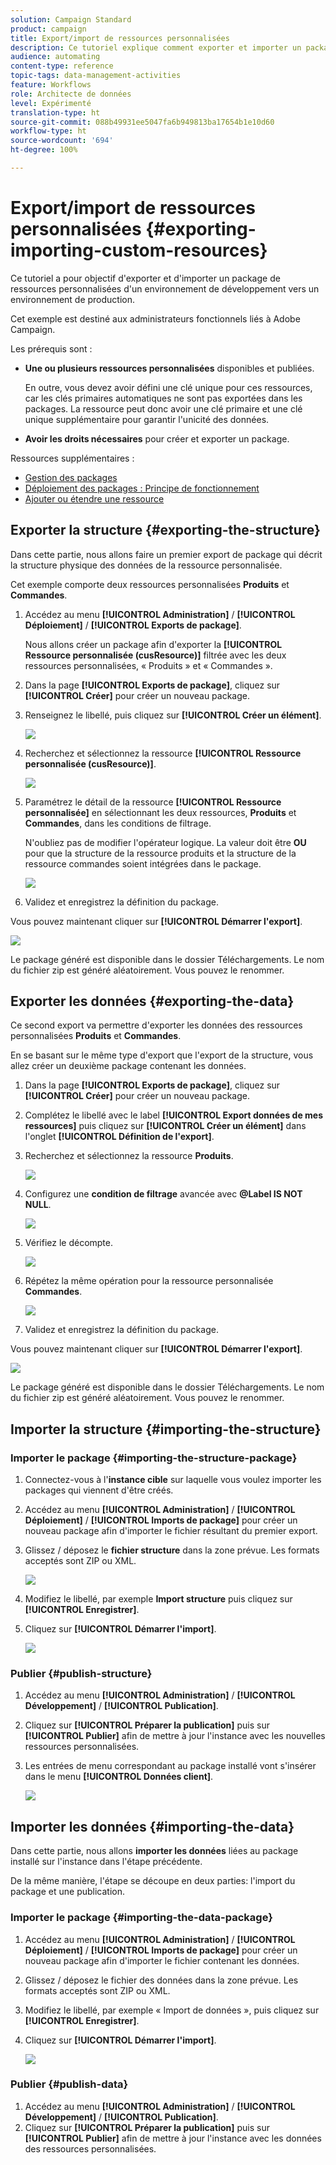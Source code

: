 ```yaml
---
solution: Campaign Standard
product: campaign
title: Export/import de ressources personnalisées
description: Ce tutoriel explique comment exporter et importer un package de ressources personnalisées.
audience: automating
content-type: reference
topic-tags: data-management-activities
feature: Workflows
role: Architecte de données
level: Expérimenté
translation-type: ht
source-git-commit: 088b49931ee5047fa6b949813ba17654b1e10d60
workflow-type: ht
source-wordcount: '694'
ht-degree: 100%

---
```



# Export/import de ressources personnalisées {#exporting-importing-custom-resources}

Ce tutoriel a pour objectif d&#39;exporter et d&#39;importer un package de ressources personnalisées d&#39;un environnement de développement vers un environnement de production.

Cet exemple est destiné aux administrateurs fonctionnels liés à Adobe Campaign.

Les prérequis sont :

* **Une ou plusieurs ressources personnalisées** disponibles et publiées.

   En outre, vous devez avoir défini une clé unique pour ces ressources, car les clés primaires automatiques ne sont pas exportées dans les packages. La ressource peut donc avoir une clé primaire et une clé unique supplémentaire pour garantir l&#39;unicité des données.
* **Avoir les droits nécessaires** pour créer et exporter un package.

Ressources supplémentaires :

* [Gestion des packages](../../automating/using/managing-packages.md)
* [Déploiement des packages : Principe de fonctionnement](../../developing/using/data-model-concepts.md)
* [Ajouter ou étendre une ressource](../../developing/using/key-steps-to-add-a-resource.md)

## Exporter la structure {#exporting-the-structure}

Dans cette partie, nous allons faire un premier export de package qui décrit la structure physique des données de la ressource personnalisée.

Cet exemple comporte deux ressources personnalisées **Produits** et **Commandes**.

1. Accédez au menu **[!UICONTROL Administration]** / **[!UICONTROL Déploiement]** / **[!UICONTROL Exports de package]**.

   Nous allons créer un package afin d&#39;exporter la **[!UICONTROL Ressource personnalisée (cusResource)]** filtrée avec les deux ressources personnalisées, « Produits » et « Commandes ».

1. Dans la page **[!UICONTROL Exports de package]**, cliquez sur **[!UICONTROL Créer]** pour créer un nouveau package.
1. Renseignez le libellé, puis cliquez sur **[!UICONTROL Créer un élément]**.

   ![](assets/cusresources_export1.png)

1. Recherchez et sélectionnez la ressource **[!UICONTROL Ressource personnalisée (cusResource)]**.

   ![](assets/cusresources_export2.png)

1. Paramétrez le détail de la ressource **[!UICONTROL Ressource personnalisée]** en sélectionnant les deux ressources, **Produits** et **Commandes**, dans les conditions de filtrage.

   N&#39;oubliez pas de modifier l&#39;opérateur logique. La valeur doit être **OU** pour que la structure de la ressource produits et la structure de la ressource commandes soient intégrées dans le package.

   ![](assets/cusresources_export3.png)

1. Validez et enregistrez la définition du package.

Vous pouvez maintenant cliquer sur **[!UICONTROL Démarrer l&#39;export]**.

![](assets/cusresources_export4.png)

Le package généré est disponible dans le dossier Téléchargements. Le nom du fichier zip est généré aléatoirement. Vous pouvez le renommer.

## Exporter les données {#exporting-the-data}

Ce second export va permettre d&#39;exporter les données des ressources personnalisées **Produits** et **Commandes**.

En se basant sur le même type d&#39;export que l&#39;export de la structure, vous allez créer un deuxième package contenant les données.

1. Dans la page **[!UICONTROL Exports de package]**, cliquez sur **[!UICONTROL Créer]** pour créer un nouveau package.
1. Complétez le libellé avec le label **[!UICONTROL Export données de mes ressources]** puis cliquez sur **[!UICONTROL Créer un élément]** dans l&#39;onglet **[!UICONTROL Définition de l&#39;export]**.
1. Recherchez et sélectionnez la ressource **Produits**.

   ![](assets/cusresources_exportdata1.png)

1. Configurez une **condition de filtrage** avancée avec **@Label IS NOT NULL**.

   ![](assets/cusresources_exportdata2.png)

1. Vérifiez le décompte.

   ![](assets/cusresources_exportdata3.png)

1. Répétez la même opération pour la ressource personnalisée **Commandes**.

   ![](assets/cusresources_exportdata4.png)

1. Validez et enregistrez la définition du package.

Vous pouvez maintenant cliquer sur **[!UICONTROL Démarrer l&#39;export]**.

![](assets/cusresources_exportdata5.png)

Le package généré est disponible dans le dossier Téléchargements. Le nom du fichier zip est généré aléatoirement. Vous pouvez le renommer.

## Importer la structure {#importing-the-structure}

### Importer le package {#importing-the-structure-package}

1. Connectez-vous à l&#39;**instance cible** sur laquelle vous voulez importer les packages qui viennent d&#39;être créés.
1. Accédez au menu **[!UICONTROL Administration]** / **[!UICONTROL Déploiement]** / **[!UICONTROL Imports de package]** pour créer un nouveau package afin d&#39;importer le fichier résultant du premier export.
1. Glissez / déposez le **fichier structure** dans la zone prévue. Les formats acceptés sont ZIP ou XML.

   ![](assets/cusresources_import2.png)

1. Modifiez le libellé, par exemple **Import structure** puis cliquez sur **[!UICONTROL Enregistrer]**.
1. Cliquez sur **[!UICONTROL Démarrer l&#39;import]**.

   ![](assets/cusresources_import3.png)

### Publier {#publish-structure}

1. Accédez au menu **[!UICONTROL Administration]** / **[!UICONTROL Développement]** / **[!UICONTROL Publication]**.
1. Cliquez sur **[!UICONTROL Préparer la publication]** puis sur **[!UICONTROL Publier]** afin de mettre à jour l&#39;instance avec les nouvelles ressources personnalisées.
1. Les entrées de menu correspondant au package installé vont s&#39;insérer dans le menu **[!UICONTROL Données client]**.

   ![](assets/cusresources_import1.png)

## Importer les données {#importing-the-data}

Dans cette partie, nous allons **importer les données** liées au package installé sur l&#39;instance dans l&#39;étape précédente.

De la même manière, l&#39;étape se découpe en deux parties: l&#39;import du package et une publication.

### Importer le package {#importing-the-data-package}

1. Accédez au menu **[!UICONTROL Administration]** / **[!UICONTROL Déploiement]** / **[!UICONTROL Imports de package]** pour créer un nouveau package afin d&#39;importer le fichier contenant les données.
1. Glissez / déposez le fichier des données dans la zone prévue. Les formats acceptés sont ZIP ou XML.
1. Modifiez le libellé, par exemple « Import de données », puis cliquez sur **[!UICONTROL Enregistrer]**.
1. Cliquez sur **[!UICONTROL Démarrer l&#39;import]**.

   ![](assets/cusresources_importdata.png)

### Publier {#publish-data}

1. Accédez au menu **[!UICONTROL Administration]** / **[!UICONTROL Développement]** / **[!UICONTROL Publication]**.
1. Cliquez sur **[!UICONTROL Préparer la publication]** puis sur **[!UICONTROL Publier]** afin de mettre à jour l&#39;instance avec les données des ressources personnalisées.
